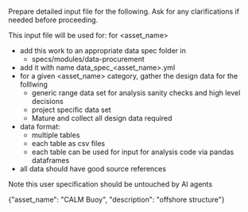 Prepare detailed input file for the following. Ask for any clarifications if needed before proceeding.

This input file will be used for:
for <asset_name> 

- add this work to an appropriate data spec folder in 
  - specs/modules/data-procurement
- add it with name data_spec_<asset_name>.yml
- for a given <asset_name> category, gather the design data for the folllwing
  - generic range data set for analysis sanity checks and high level decisions
  - project specific data set
  - Mature and collect all design data required
- data format:
   - multiple tables
   - each table as csv files
   - each table can be used for input for analysis code via pandas dataframes
- all data should have good source references

Note this user specification should be untouched by AI agents

{"asset_name": "CALM Buoy", "description": "offshore structure"}

